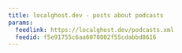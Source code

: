 ```yaml
---
title: localghost.dev - posts about podcasts
params:
  feedlink: https://localghost.dev/podcasts.xml
  feedid: f5e91755c6aa6070802f55cdabbd8616
---
```

